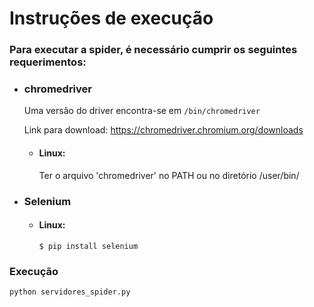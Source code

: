 # Instruções de execução

### Para executar a spider, é necessário cumprir os seguintes requerimentos:
- ### chromedriver
    Uma versão do driver encontra-se em `/bin/chromedriver`
    
    Link para download: https://chromedriver.chromium.org/downloads 
    - #### Linux:
        Ter o arquivo 'chromedriver' no PATH ou no diretório /user/bin/

- ### Selenium
    - #### Linux:
        ```
        $ pip install selenium
        ```

### Execução
```
python servidores_spider.py
```